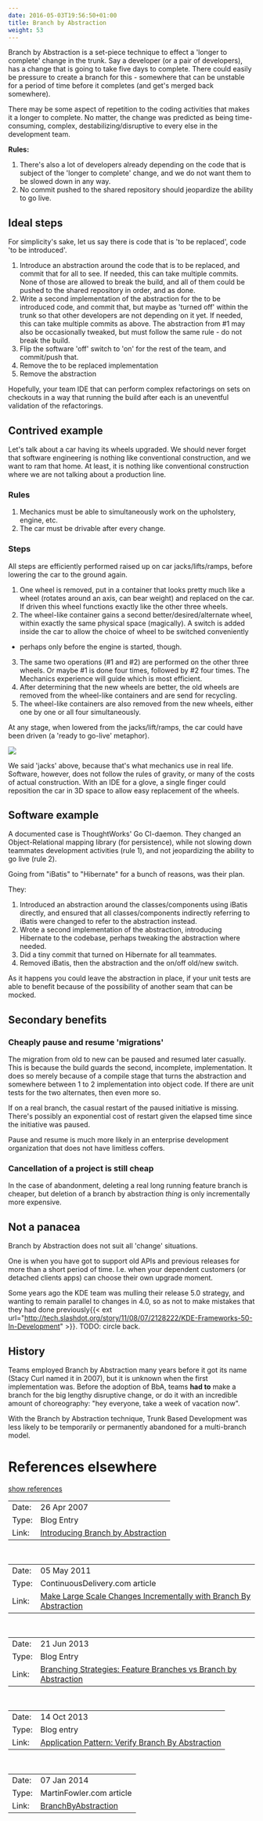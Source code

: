 ```yaml
---
date: 2016-05-03T19:56:50+01:00
title: Branch by Abstraction
weight: 53
---
```


Branch by Abstraction is a set-piece technique to effect a 'longer to complete' change in the trunk. Say a developer
(or a pair of developers), has a change that is going to take five days to complete. There could easily be pressure to
create a branch for this - somewhere that can be unstable for a period of time before it completes (and get's merged
back somewhere).

There may be some aspect of repetition to the coding activities that makes it a longer to complete. No matter, the 
change was predicted as being time-consuming, complex, destabilizing/disruptive to every else in the development team.

**Rules:**
 
1. There's also a lot of developers already depending on 
the code that is subject of the 'longer to complete' change, and we do not want them to be slowed down in any way.
2. No commit pushed to the shared repository should jeopardize the ability to go live.

## Ideal steps

For simplicity's sake, let us say there is code that is 'to be replaced', code 'to be introduced'.

1. Introduce an abstraction around the code that is to be replaced, and commit that for all to see.  If needed, this 
can take multiple commits. None of those are allowed to break the build, and all of them could be pushed to the shared
repository in order, and as done.
2. Write a second implementation of the abstraction for the to be introduced code, and commit that, but maybe as 
'turned off' within the trunk so that other developers are not depending on it yet. If needed, this can take multiple 
commits as above. The abstraction from #1 may also be occasionally tweaked, but must follow the same rule - do not 
break the build.
3. Flip the software 'off' switch to 'on' for the rest of the team, and commit/push that.
4. Remove the to be replaced implementation
5. Remove the abstraction

Hopefully, your team IDE that can perform complex refactorings on sets on checkouts in a way that running the build 
after each is an uneventful validation of the refactorings.

## Contrived example

Let's talk about a car having its wheels upgraded. We should never forget that software engineering is 
nothing like conventional construction, and we want to ram that home. At least, it is nothing like conventional 
construction where we are not talking about a production line.

### Rules

1. Mechanics must be able to simultaneously work on the upholstery, engine, etc.
2. The car must be drivable after every change. 

### Steps

All steps are efficiently performed raised up on car jacks/lifts/ramps, before lowering the car to the ground again.

1. One wheel is removed, put in a container that looks pretty much like a wheel (rotates around an axis, 
can bear weight) and replaced on the car. If driven this wheel functions exactly like the 
other three wheels.
2. The wheel-like container gains a second better/desired/alternate wheel, within exactly the same 
physical space (magically). A switch is added inside the car to allow the choice of wheel to be switched conveniently 
- perhaps only before the engine is started, though.
3. The same two operations (#1 and #2) are performed on the other three wheels. Or maybe #1 is done four times, 
followed by #2 four times. The Mechanics experience will guide which is most efficient.
4. After determining that the new wheels are better, the old wheels are removed from the wheel-like containers
and are send for recycling.
5. The wheel-like containers are also removed from the new wheels, either one by one or all four simultaneously.

At any stage, when lowered from the jacks/lift/ramps, the car could have been driven (a 'ready to go-live' metaphor).

![](cars.png)

We said 'jacks' above, because that's what mechanics use in real life. Software, however, does not follow the rules 
of gravity, or many of the costs of actual construction. With an IDE for a glove, a single finger could reposition 
the car in 3D space to allow easy replacement of the wheels.

## Software example

A documented case is ThoughtWorks' Go CI-daemon. They changed an Object-Relational mapping library (for persistence), 
while not slowing down teammates development activities (rule 1), and not jeopardizing the ability to go live (rule 2).

Going from "iBatis" to "Hibernate" for a bunch of reasons, was their plan.

They:

1. Introduced an abstraction around the classes/components using iBatis directly, and ensured that all 
classes/components indirectly referring to iBatis were changed to refer to the abstraction instead.
2. Wrote a second implementation of the abstraction, introducing Hibernate to the codebase, perhaps tweaking the 
abstraction where needed.
3. Did a tiny commit that turned on Hibernate for all teammates.
4. Removed iBatis, then the abstraction and the on/off old/new switch.

As it happens you could leave the abstraction in place, if your unit tests are able to benefit because of the 
possibility of another seam that can be mocked.

## Secondary benefits

### Cheaply pause and resume 'migrations'

The migration from old to new can be paused and resumed later casually. This is because the build guards the 
second, incomplete, implementation. It does so merely because of a compile stage that turns the abstraction and somewhere 
between 1 to 2 implementation into object code.  If there are unit tests for the two alternates, then even more so.

If on a real branch, the casual restart of the paused initiative is missing. There's possibly an exponential cost of 
restart given the elapsed time since the initiative was paused. 
 
Pause and resume is much more likely in an enterprise development organization that does not have limitless coffers. 
 
### Cancellation of a project is still cheap
 
In the case of abandonment, deleting a real long running feature branch is cheaper, but deletion of a 
branch by abstraction *thing* is only incrementally more expensive. 
 
## Not a panacea
 
Branch by Abstraction does not suit all 'change' situations. 
 
One is when you have got to support old APIs and previous releases for more than a short period of time.  I.e. when your 
dependent customers (or detached clients apps) can choose their own upgrade moment.
 
Some years ago the KDE team was mulling their release 5.0 strategy, and wanting to remain parallel to changes in 4.0, so as not to make 
mistakes that they had done 
previously{{< ext url="http://tech.slashdot.org/story/11/08/07/2128222/KDE-Frameworks-50-In-Development" >}}. TODO: circle back.
 
## History
 
Teams employed Branch by Abstraction many years before it got its name (Stacy Curl named it in 2007), but it is 
unknown when the first implementation was. Before the adoption of BbA, teams **had to** make a branch for the 
big lengthy disruptive change, or do it with an incredible amount of choreography: "hey everyone, take a week of 
vacation now".
 
With the Branch by Abstraction technique, Trunk Based Development was less likely to be temporarily or permanently 
abandoned for a multi-branch model.
 
# References elsewhere

<a id="showHideRefs" href="javascript:toggleRefs();">show references</a>

<div>
    <table>
        <tr>
            <td>Date:</td>
            <td valign="top">26 Apr 2007</td>
        </tr>
        <tr>
            <td>Type:</td>
            <td valign="top">Blog Entry</td>
        </tr>
        <tr>
            <td>Link:</td>
            <td valign="top"><a href="http://paulhammant.com/blog/branch_by_abstraction.html">Introducing Branch by Abstraction</a></td>
        </tr>
    </table>
    <br/>
    <table>
        <tr>
            <td>Date:</td>
            <td valign="top">05 May 2011</td>
        </tr>
        <tr>
            <td>Type:</td>
            <td valign="top">ContinuousDelivery.com article</td>
        </tr>
        <tr>
            <td>Link:</td>
            <td valign="top"><a href="https://continuousdelivery.com/2011/05/make-large-scale-changes-incrementally-with-branch-by-abstraction/">Make Large Scale Changes Incrementally with Branch By Abstraction</a></td>
        </tr>
    </table>
    <br/>
    <table>
        <tr>
            <td>Date:</td>
            <td valign="top">21 Jun 2013</td>
        </tr>
        <tr>
            <td>Type:</td>
            <td valign="top">Blog Entry</td>
        </tr>
        <tr>
            <td>Link:</td>
            <td valign="top"><a href="http://www.slideshare.net/cb372/branching-strategies">Branching Strategies: Feature Branches vs Branch by Abstraction</a></td>
        </tr>
    </table>
    <br/>
    <table>
        <tr>
            <td>Date:</td>
            <td valign="top">14 Oct 2013</td>
        </tr>
        <tr>
            <td>Type:</td>
            <td valign="top">Blog entry</td>
        </tr>
        <tr>
            <td>Link:</td>
            <td valign="top"><a href="http://www.alwaysagileconsulting.com/articles/application-pattern-verify-branch-by-abstraction">Application Pattern: Verify Branch By Abstraction</a></td>
        </tr>
    </table>
    <br/>
    <table>
        <tr>
            <td>Date:</td>
            <td valign="top">07 Jan 2014</td>
        </tr>
        <tr>
            <td>Type:</td>
            <td valign="top">MartinFowler.com article</td>
        </tr>
        <tr>
            <td>Link:</td>
            <td valign="top"><a href="https://martinfowler.com/bliki/BranchByAbstraction.html">BranchByAbstraction</a></td>
        </tr>
    </table>
</div>